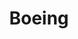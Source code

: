 ---
facebook: http://www.facebook.com/Boeing
instagram: http://www.instagram.com/boeing
linkedin: http://www.linkedin.com/company/boeing
logohandle: boeing
sort: boeing
title: Boeing
twitter: https://x.com/boeing
website: http://www.boeing.com/
youtube: http://www.youtube.com/channel/UC9IEkprr46ScglWU79HF5qQ
---
